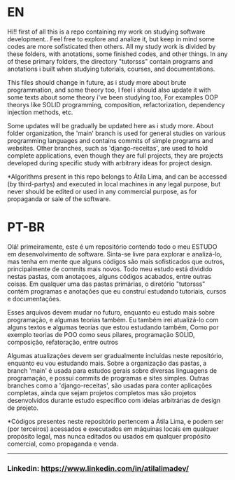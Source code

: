 # EN
Hi!! first of all this is a repo containing my work on studying software development.. 
Feel free to explore and analize it, but keep in mind some codes are more sofisticated then others.
All my study work is divided by these folders, with anotations, some finished codes, and other things.
In any of these primary folders, the directory "tutorsss" contain programs and anotations i built when studying tutorials, courses, and documentations.

This files should change in future, as i study more about brute programmation, 
and some theory too,
I feel i should also update it with some texts about some theory i've been studying too,
For examples OOP theorys like SOLID programming, composition, refactorization, dependency injection methods, etc.

Some updates will be gradually be updated here as i study more.
About folder organization, the 'main' branch is used for general studies on various programming languages and contains commits of simple programs and websites. Other branches, such as 'django-receitas', are used to hold complete applications, even though they are full projects, they are projects developed during specific study with arbitrary ideas for project design.

*Algorithms present in this repo belongs to Átila Lima, and can be accessed (by third-partys) and executed in local machines in any legal purpose, but never should be edited or used in any commercial purpose, as for propaganda or sale of the software.

# PT-BR
Olá! primeiramente, este é um repositório contendo todo o meu ESTUDO em desenvolvimento de software.
Sinta-se livre para explorar e analizá-lo, mas tenha em mente que alguns códigos são mais sofisticados que outros, principalmente de commits mais novos.
Todo meu estudo está dividido nestas pastas, com anotaçoes, alguns códigos acabados, entre outras coisas.
Em qualquer uma das pastas primárias, o diretório "tutorsss" contém programas e anotações que eu construí estudando tutoriais, cursos e documentações.

Esses arquivos devem mudar no futuro, enquanto eu estudo mais sobre programação, e algumas teorias também.
Eu também irei atualizá-lo com alguns textos e algumas teorias que estou estudando também,
Como por exemplo teorias de POO como seus pilares, programação SOLID, composição, refatoração, entre outros

Algumas atualizações devem ser gradualmente incluídas neste repositório, enquanto eu vou estudando mais.
Sobre a organização das pastas, a branch 'main' é usada para estudos gerais sobre diversas linguagens de programação, e possui commits de programas e sites simples. Outras branches como a 'django-receitas', são usadas para conter aplicações completas, ainda que sejam projetos completos mas são projetos desenvolvidos durante estudo específico com ideias arbitrárias de design de projeto.

*Códigos presentes neste repositório pertencem a Átila Lima, e podem ser (por terceiros) acessados e executados em máquinas locais em qualquer propósito legal, mas nunca editados ou usados em qualquer propósito comercial, como propaganda e venda.

***
### Linkedin: https://www.linkedin.com/in/atilalimadev/
